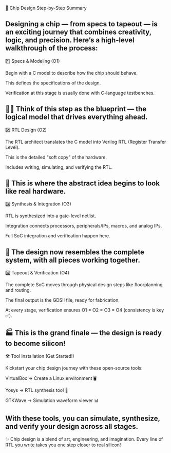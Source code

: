 🚀 Chip Design Step-by-Step Summary

Designing a chip — from specs to tapeout — is an exciting journey that combines creativity, logic, and precision. Here’s a high-level walkthrough of the process:
----------------------------------------------------------------------------------------------------------------------------------------------------------------
1️⃣ Specs & Modeling (O1)

Begin with a C model to describe how the chip should behave.

This defines the specifications of the design.

Verification at this stage is usually done with C-language testbenches.

👨‍💻 Think of this step as the blueprint — the logical model that drives everything ahead.
---------------------------------------------------------------------------------------------------
2️⃣ RTL Design (O2)

The RTL architect translates the C model into Verilog RTL (Register Transfer Level).

This is the detailed "soft copy" of the hardware.

Includes writing, simulating, and verifying the RTL.

📝 This is where the abstract idea begins to look like real hardware.
---------------------------------------------------------------------------------------------------
3️⃣ Synthesis & Integration (O3)

RTL is synthesized into a gate-level netlist.

Integration connects processors, peripherals/IPs, macros, and analog IPs.

Full SoC integration and verification happen here.

🔗 The design now resembles the complete system, with all pieces working together.
----------------------------------------------------------------------------------------------------
4️⃣ Tapeout & Verification (O4)

The complete SoC moves through physical design steps like floorplanning and routing.

The final output is the GDSII file, ready for fabrication.

At every stage, verification ensures O1 = O2 = O3 = O4 (consistency is key ✅).

🏭 This is the grand finale — the design is ready to become silicon!
---------------------------------------------------------------------------------------------------
🛠 Tool Installation (Get Started!)

Kickstart your chip design journey with these open-source tools:

VirtualBox → Create a Linux environment 🖥

Yosys → RTL synthesis tool 🔧

GTKWave → Simulation waveform viewer 📊

With these tools, you can simulate, synthesize, and verify your design across all stages.
-------------------------------------------------------------------------------------------------

✨ Chip design is a blend of art, engineering, and imagination. Every line of RTL you write takes you one step closer to real silicon!
